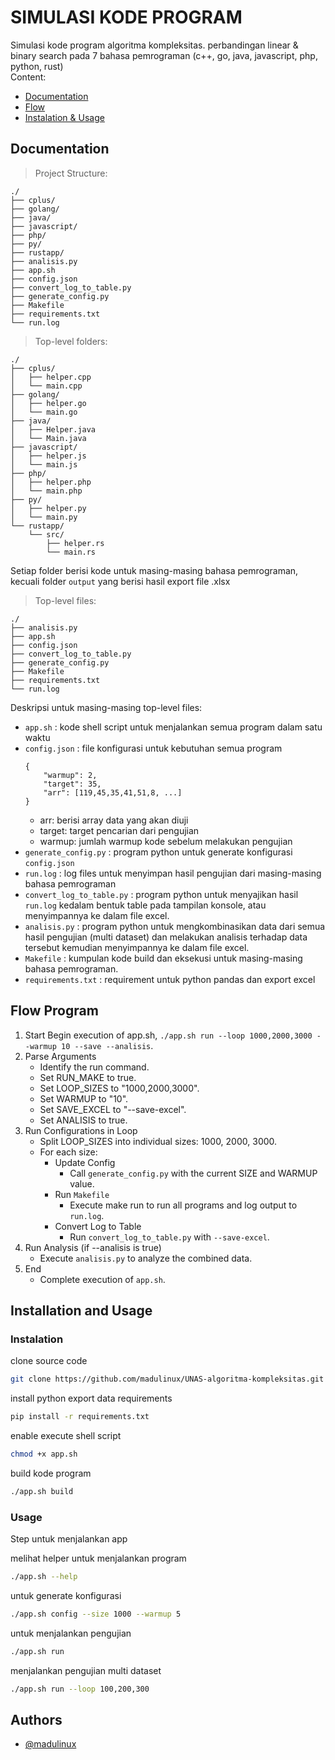 # SIMULASI KODE PROGRAM
Simulasi kode program algoritma kompleksitas.
perbandingan linear & binary search pada 7 bahasa pemrograman
(c++, go, java, javascript, php, python, rust)
<br/>
Content:
- <a href="#documentation">Documentation</a>
- <a href="#flow-program">Flow</a>
- <a href="#installation-and-usage">Instalation & Usage</a>

## Documentation
> Project Structure:
```
./
├── cplus/
├── golang/
├── java/
├── javascript/
├── php/
├── py/
├── rustapp/
├── analisis.py
├── app.sh
├── config.json
├── convert_log_to_table.py
├── generate_config.py
├── Makefile
├── requirements.txt
└── run.log
```
> Top-level folders:
```
./
├── cplus/
│   ├── helper.cpp
│   └── main.cpp
├── golang/
│   ├── helper.go
│   └── main.go
├── java/
│   ├── Helper.java
│   └── Main.java
├── javascript/
│   ├── helper.js
│   └── main.js
├── php/
│   ├── helper.php
│   └── main.php
├── py/
│   ├── helper.py
│   └── main.py
└── rustapp/
    └── src/
        ├── helper.rs
        └── main.rs
```
Setiap folder berisi kode untuk masing-masing bahasa pemrograman, kecuali folder `output` yang berisi hasil export file .xlsx 
> Top-level files:
```
./
├── analisis.py
├── app.sh
├── config.json
├── convert_log_to_table.py
├── generate_config.py
├── Makefile
├── requirements.txt
└── run.log
```
Deskripsi untuk masing-masing top-level files:
- `app.sh` : kode shell script untuk menjalankan semua program dalam satu waktu
- `config.json` : file konfigurasi untuk kebutuhan semua program
    ```
    {
        "warmup": 2,
        "target": 35,
        "arr": [119,45,35,41,51,8, ...]
    }
    ```
    - arr: berisi array data yang akan diuji
    - target: target pencarian dari pengujian
    - warmup: jumlah warmup kode sebelum melakukan pengujian
- `generate_config.py` : program python untuk generate konfigurasi `config.json`
- `run.log` : log files untuk menyimpan hasil pengujian dari masing-masing bahasa pemrograman
- `convert_log_to_table.py` : program python untuk menyajikan hasil `run.log` kedalam bentuk table pada tampilan konsole, atau menyimpannya ke dalam file excel.
- `analisis.py` : program python untuk mengkombinasikan data dari semua hasil pengujian (multi dataset) dan melakukan analisis terhadap data tersebut kemudian menyimpannya ke dalam file excel.
- `Makefile` : kumpulan kode build dan eksekusi untuk masing-masing bahasa pemrograman.
- `requirements.txt` : requirement untuk python pandas dan export excel

## Flow Program
1. Start
    Begin execution of app.sh, `./app.sh run --loop 1000,2000,3000 --warmup 10 --save --analisis`.
2. Parse Arguments
    - Identify the run command.
    - Set RUN_MAKE to true.
    - Set LOOP_SIZES to "1000,2000,3000".
    - Set WARMUP to "10".
    - Set SAVE_EXCEL to "--save-excel".
    - Set ANALISIS to true.
3. Run Configurations in Loop
    - Split LOOP_SIZES into individual sizes: 1000, 2000, 3000.
    - For each size:
        - Update Config
            - Call `generate_config.py` with the current SIZE and WARMUP value.
        - Run `Makefile`
            - Execute make run to run all programs and log output to `run.log`.
        - Convert Log to Table
            - Run `convert_log_to_table.py` with `--save-excel`.
4. Run Analysis (if --analisis is true)
    - Execute `analisis.py` to analyze the combined data.
5. End
    - Complete execution of `app.sh`.
  
## Installation and Usage
### Instalation

clone source code
```bash
git clone https://github.com/madulinux/UNAS-algoritma-kompleksitas.git
```

install python export data requirements
```bash
pip install -r requirements.txt
```

enable execute shell script
```bash
chmod +x app.sh
```

build kode program
```bash
./app.sh build
```
    
### Usage
Step untuk menjalankan app

melihat helper untuk menjalankan program
```bash
./app.sh --help
```

untuk generate konfigurasi
```bash
./app.sh config --size 1000 --warmup 5
```

untuk menjalankan pengujian
```bash
./app.sh run
```

menjalankan pengujian multi dataset
```bash
./app.sh run --loop 100,200,300
```

## Authors

- [@madulinux](https://www.github.com/madulinux)

